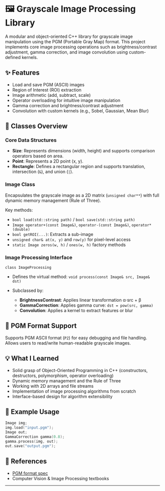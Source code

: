 # 🖼️ Grayscale Image Processing Library

A modular and object-oriented C++ library for grayscale image manipulation using the PGM (Portable Gray Map) format. This project implements core image processing operations such as brightness/contrast adjustment, gamma correction, and image convolution using custom-defined kernels.

## ✨ Features

* Load and save PGM (ASCII) images
* Region of Interest (ROI) extraction
* Image arithmetic (add, subtract, scale)
* Operator overloading for intuitive image manipulation
* Gamma correction and brightness/contrast adjustment
* Convolution with custom kernels (e.g., Sobel, Gaussian, Mean Blur)

## 🔹 Classes Overview

### Core Data Structures

* **Size**: Represents dimensions (width, height) and supports comparison operators based on area.
* **Point**: Represents a 2D point (x, y).
* **Rectangle**: Defines a rectangular region and supports translation, intersection (`&`), and union (`|`).

### Image Class

Encapsulates the grayscale image as a 2D matrix (`unsigned char**`) with full dynamic memory management (Rule of Three).

Key methods:

* `bool load(std::string path)` / `bool save(std::string path)`
* `Image operator+(const Image&)`, `operator-(const Image&)`, `operator*(double)`
* `bool getROI(...)`: Extracts a sub-image
* `unsigned char& at(x, y)` and `row(y)` for pixel-level access
* `static Image zeros(w, h)` / `ones(w, h)` factory methods

### Image Processing Interface

`class ImageProcessing`

* Defines the virtual method: `void process(const Image& src, Image& dst)`
* Subclassed by:

  * **BrightnessContrast**: Applies linear transformation α⋅src + β
  * **GammaCorrection**: Applies gamma curve: `dst = pow(src, gamma)`
  * **Convolution**: Applies a kernel to extract features or blur

## 📄 PGM Format Support

Supports PGM ASCII format (`P2`) for easy debugging and file handling. Allows users to read/write human-readable grayscale images.

## 💡 What I Learned

* Solid grasp of Object-Oriented Programming in C++ (constructors, destructors, polymorphism, operator overloading)
* Dynamic memory management and the Rule of Three
* Working with 2D arrays and file streams
* Implementation of image processing algorithms from scratch
* Interface-based design for algorithm extensibility

## 🚀 Example Usage

```cpp
Image img;
img.load("input.pgm");
Image out;
GammaCorrection gamma(0.8);
gamma.process(img, out);
out.save("output.pgm");
```


## 📖 References

* [PGM format spec](https://netpbm.sourceforge.net/doc/pgm.html)
* Computer Vision & Image Processing textbooks

---

